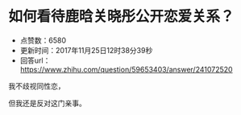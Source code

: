 # 如何看待鹿晗关晓彤公开恋爱关系？
- 点赞数：6580
- 更新时间：2017年11月25日12时38分39秒
- 回答url：https://www.zhihu.com/question/59653403/answer/241072520
<body>
 <p data-pid="dkc4sFB-">我不歧视同性恋，</p>
 <p data-pid="jCwTbVkM">但我还是反对这门亲事。</p>
</body>